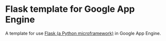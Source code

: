 # Flask template for Google App Engine

A template for use [Flask (a Python microframework)](http://flask.pocoo.org/)
in Google App Engine.
